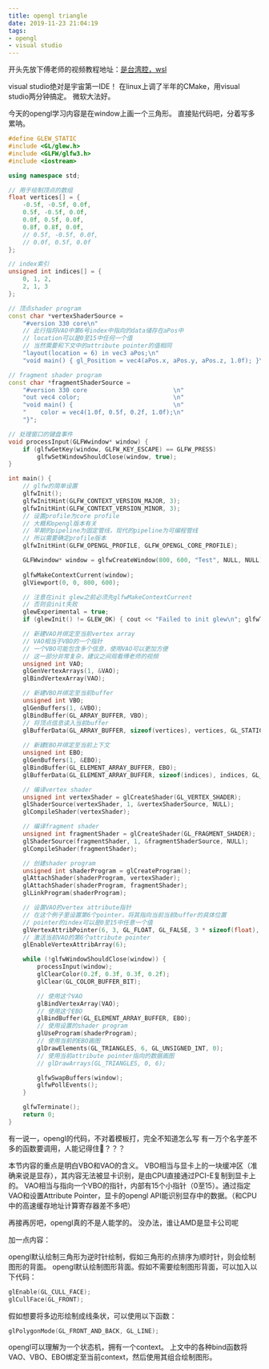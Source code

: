 ```yaml
---
title: opengl triangle
date: 2019-11-23 21:04:19
tags:
- opengl
- visual studio
---
```


开头先放下傅老师的视频教程地址：[是台湾腔，wsl](https://www.bilibili.com/video/av24353839)

visual studio绝对是宇宙第一IDE！
在linux上调了半年的CMake，用visual studio两分钟搞定。
微软大法好。

<!--more-->

今天的opengl学习内容是在window上画一个三角形。
直接贴代码吧，分着写多累呐。
```c++
#define GLEW_STATIC
#include <GL/glew.h>
#include <GLFW/glfw3.h>
#include <iostream>

using namespace std;

// 用于绘制顶点的数组
float vertices[] = {
    -0.5f, -0.5f, 0.0f,
    0.5f, -0.5f, 0.0f,
    0.0f, 0.5f, 0.0f,
    0.8f, 0.8f, 0.0f,
    // 0.5f, -0.5f, 0.0f,
    // 0.0f, 0.5f, 0.0f
};

// index索引
unsigned int indices[] = {
    0, 1, 2,
    2, 1, 3
};

// 顶点shader program
const char *vertexShaderSource =
    "#version 330 core\n"
    // 此行指将VAO中第6号index中指向的data储存在aPos中
    // location可以是0至15中任何一个值
    // 当然需要和下文中的attribute pointer的值相同
    "layout(location = 6) in vec3 aPos;\n"
    "void main() { gl_Position = vec4(aPos.x, aPos.y, aPos.z, 1.0f); }\n";

// fragment shader program
const char *fragmentShaderSource = 
    "#version 330 core                        \n"
    "out vec4 color;                          \n"
    "void main() {                            \n"
    "    color = vec4(1.0f, 0.5f, 0.2f, 1.0f);\n"
    "}";

// 处理窗口的键盘事件
void processInput(GLFWwindow* window) {
    if (glfwGetKey(window, GLFW_KEY_ESCAPE) == GLFW_PRESS)
        glfwSetWindowShouldClose(window, true);
}

int main() {
    // glfw的简单设置
    glfwInit();
    glfwInitHint(GLFW_CONTEXT_VERSION_MAJOR, 3);
    glfwInitHint(GLFW_CONTEXT_VERSION_MINOR, 3);
    // 设置profile为core profile
    // 大概和opengl版本有关
    // 早期的pipeline为固定管线，现代的pipeline为可编程管线
    // 所以需要确定profile版本
    glfwInitHint(GLFW_OPENGL_PROFILE, GLFW_OPENGL_CORE_PROFILE);

    GLFWwindow* window = glfwCreateWindow(800, 600, "Test", NULL, NULL);
    
    glfwMakeContextCurrent(window);
    glViewport(0, 0, 800, 600);

    // 注意在init glew之前必须先glfwMakeContextCurrent
    // 否则会init失败
    glewExperimental = true;
    if (glewInit() != GLEW_OK) { cout << "Failed to init glew\n"; glfwTerminate(); return -1; }

    // 新建VAO并绑定至当前vertex array
    // VAO相当于VBO的一个指针
    // 一个VBO可能包含多个信息，使用VAO可以更加方便
    // 这一部分非常复杂，建议之间观看傅老师的视频
    unsigned int VAO;
    glGenVertexArrays(1, &VAO);
    glBindVertexArray(VAO);

    // 新建VBO并绑定至当前buffer
    unsigned int VBO;
    glGenBuffers(1, &VBO);
    glBindBuffer(GL_ARRAY_BUFFER, VBO);
    // 将顶点信息读入当前buffer
    glBufferData(GL_ARRAY_BUFFER, sizeof(vertices), vertices, GL_STATIC_DRAW);
    
    // 新建EBO并绑定至当前上下文
    unsigned int EBO;
    glGenBuffers(1, &EBO);
    glBindBuffer(GL_ELEMENT_ARRAY_BUFFER, EBO);
    glBufferData(GL_ELEMENT_ARRAY_BUFFER, sizeof(indices), indices, GL_STATIC_DRAW);

    // 编译vertex shader
    unsigned int vertexShader = glCreateShader(GL_VERTEX_SHADER);
    glShaderSource(vertexShader, 1, &vertexShaderSource, NULL);
    glCompileShader(vertexShader);

    // 编译fragment shader
    unsigned int fragmentShader = glCreateShader(GL_FRAGMENT_SHADER);
    glShaderSource(fragmentShader, 1, &fragmentShaderSource, NULL);
    glCompileShader(fragmentShader);

    // 创建shader program
    unsigned int shaderProgram = glCreateProgram();
    glAttachShader(shaderProgram, vertexShader);
    glAttachShader(shaderProgram, fragmentShader);
    glLinkProgram(shaderProgram);

    // 设置VAO的vertex attribute指针
    // 在这个例子里设置第6个pointer，将其指向当前当前buffer的具体位置
    // pointer的index可以是0至15中任意一个值
    glVertexAttribPointer(6, 3, GL_FLOAT, GL_FALSE, 3 * sizeof(float), (void *)0);
    // 激活当前VAO的第6个attribute pointer
    glEnableVertexAttribArray(6);

    while (!glfwWindowShouldClose(window)) {
        processInput(window);
        glClearColor(0.2f, 0.3f, 0.3f, 0.2f);
        glClear(GL_COLOR_BUFFER_BIT);

        // 使用这个VAO
        glBindVertexArray(VAO);
        // 使用这个EBO
        glBindBuffer(GL_ELEMENT_ARRAY_BUFFER, EBO);
        // 使用设置的shader program
        glUseProgram(shaderProgram);
        // 使用当前的EBO画图
        glDrawElements(GL_TRIANGLES, 6, GL_UNSIGNED_INT, 0);
        // 使用当前attribute pointer指向的数据画图
        // glDrawArrays(GL_TRIANGLES, 0, 6);

        glfwSwapBuffers(window);
        glfwPollEvents();
    }

    glfwTerminate();
    return 0;
}
```

有一说一，opengl的代码，不对着模板打，完全不知道怎么写
有一万个名字差不多的函数要调用，人能记得住🐎？？？

本节内容的重点是明白VBO和VAO的含义。
VBO相当与显卡上的一块缓冲区（准确来说是显存），其内容无法被显卡识别，是由CPU直接通过PCI-E复制到显卡上的。
VAO相当与指向一个VBO的指针，内部有15个小指针（0至15）。通过指定VAO和设置Attribute Pointer，显卡的opengl API能识别显存中的数据。（和CPU中的高速缓存地址计算寄存器差不多吧）

再接再厉吧，opengl真的不是人能学的。
没办法，谁让AMD是显卡公司呢

加一点内容：

opengl默认绘制三角形为逆时针绘制，假如三角形的点排序为顺时针，则会绘制图形的背面。
opengl默认绘制图形背面。假如不需要绘制图形背面，可以加入以下代码：
```c++
glEnable(GL_CULL_FACE);
glCullFace(GL_FRONT);
```

假如想要将多边形绘制成线条状，可以使用以下函数：
```c++
glPolygonMode(GL_FRONT_AND_BACK, GL_LINE);
```

opengl可以理解为一个状态机，拥有一个context。
上文中的各种bind函数将VAO、VBO、EBO绑定至当前context，然后使用其组合绘制图形。